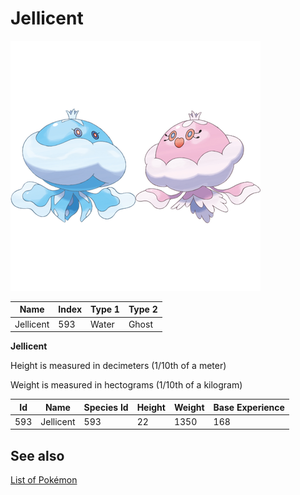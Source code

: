 # Jellicent


![Jellicent](images/593.png)

| **Name** | **Index** | **Type 1** | **Type 2** |
|----|----|----|----|
| Jellicent | 593 | Water | Ghost  |

**Jellicent** 


Height is measured in decimeters (1/10th of a meter)

Weight is measured in hectograms (1/10th of a kilogram)

| **Id** | **Name** | **Species Id** | **Height** | **Weight** | **Base Experience** |
|--------|----------|----------------|------------|------------|---------------------|
| 593 | Jellicent | 593 | 22 | 1350 | 168 |


## See also

[List of Pokémon](../pokemon.md)
